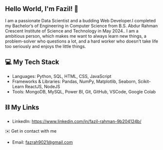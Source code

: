 ## Hello World, I'm Fazil! 👋

I am a passionate Data Scientist and a budding Web Developer.I completed my Bachelor’s of Engineering in Computer Science from B.S. Abdur Rahman Crescent Institute of Science and Technology in May 2024.. I am a ambitious person, which makes me want to always learn new things, a problem-solver who questions a lot, and a hard worker who doesn't take life too seriously and enjoys the little things.

## 💻 My Tech Stack<br>

* Languages: Python, SQL, HTML, CSS, JavaScript
* Frameworks & Libraries: Pandas, NumPy, Matplotlib, Seaborn, Scikit-Learn ReactJS, NodeJS
* Tools:  MongoDB, MySQL, Power BI, Git, GitHub, VSCode, Google Colab

## ⛓ My Links
* LinkedIn: https://www.linkedin.com/in/fazil-rahman-9b204124b/

✉️ Get in contact with me 
* Email: fazrah9021@gmail.com
<!--
**FAZIL9922/FAZIL9922** is a ✨ _special_ ✨ repository because its `README.md` (this file) appears on your GitHub profile.

Here are some ideas to get you started:

- 🔭 I’m currently working on ...
- 🌱 I’m currently learning ...
- 👯 I’m looking to collaborate on ...
- 🤔 I’m looking for help with ...
- 💬 Ask me about ...
- 📫 How to reach me: ...
- 😄 Pronouns: ...
- ⚡ Fun fact: ...
-->
